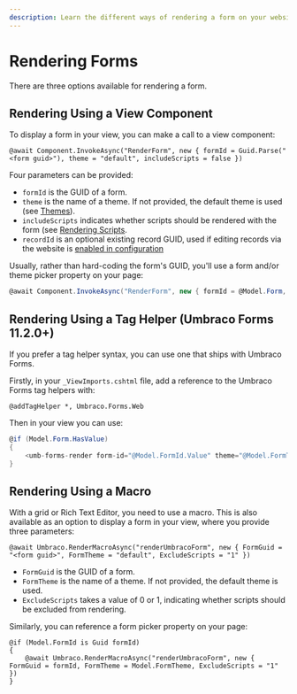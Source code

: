```yaml
---
description: Learn the different ways of rendering a form on your website when using Umbraco Forms.
---
```


# Rendering Forms

There are three options available for rendering a form.

## Rendering Using a View Component

To display a form in your view, you can make a call to a view component:

```cshtml
@await Component.InvokeAsync("RenderForm", new { formId = Guid.Parse("<form guid>"), theme = "default", includeScripts = false })
```

Four parameters can be provided:

- `formId` is the GUID of a form.
- `theme` is the name of a theme. If not provided, the default theme is used (see [Themes](./themes.md)).
- `includeScripts` indicates whether scripts should be rendered with the form (see [Rendering Scripts](./rendering-scripts.md).
- `recordId` is an optional existing record GUID, used if editing records via the website is [enabled in configuration](../developer/configuration/README.md#alloweditableformsubmissions)

Usually, rather than hard-coding the form's GUID, you'll use a form and/or theme picker property on your page:

```csharp
@await Component.InvokeAsync("RenderForm", new { formId = @Model.Form, theme = @Model.Theme, includeScripts = false })
```

## Rendering Using a Tag Helper (Umbraco Forms 11.2.0+)

If you prefer a tag helper syntax, you can use one that ships with Umbraco Forms.

Firstly, in your `_ViewImports.cshtml` file, add a reference to the Umbraco Forms tag helpers with:

```cshtml
@addTagHelper *, Umbraco.Forms.Web
```

Then in your view you can use:

```csharp
@if (Model.Form.HasValue)
{
    <umb-forms-render form-id="@Model.FormId.Value" theme="@Model.FormTheme" exclude-scripts="true" />
}
```

## Rendering Using a Macro

With a grid or Rich Text Editor, you need to use a macro. This is also available as an option to display a form in your view, where you provide three parameters:

```cshtml
@await Umbraco.RenderMacroAsync("renderUmbracoForm", new { FormGuid = "<form guid>", FormTheme = "default", ExcludeScripts = "1" })
```

- `FormGuid` is the GUID of a form.
- `FormTheme` is the name of a theme. If not provided, the default theme is used.
- `ExcludeScripts` takes a value of 0 or 1, indicating whether scripts should be excluded from rendering.

Similarly, you can reference a form picker property on your page:

```cshtml
@if (Model.FormId is Guid formId)
{
    @await Umbraco.RenderMacroAsync("renderUmbracoForm", new { FormGuid = formId, FormTheme = Model.FormTheme, ExcludeScripts = "1" })
}
```
